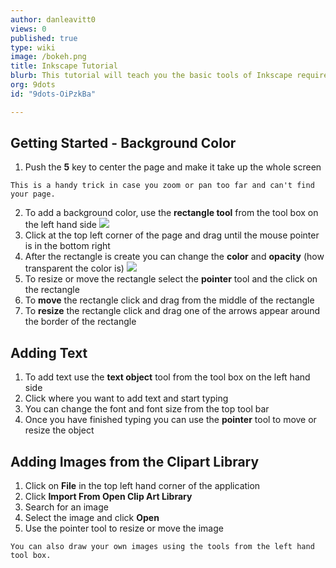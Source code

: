 ```yaml
---
author: danleavitt0
views: 0
published: true
type: wiki
image: /bokeh.png
title: Inkscape Tutorial
blurb: This tutorial will teach you the basic tools of Inkscape required to create your first prototype.
org: 9dots
id: "9dots-OiPzkBa"

---
```


## Getting Started - Background Color

1. Push the **5** key to center the page and make it take up the whole screen
```
This is a handy trick in case you zoom or pan too far and can't find your page.
```
2. To add a background color, use the **rectangle tool** from the tool box on the left hand side
![](http://uploads.9dots.io/OiQ0iR6_md.jpg) 
3. Click at the top left corner of the page and drag until the mouse pointer is in the bottom right
4. After the rectangle is create you can change the **color** and **opacity** (how transparent the color is)
![](http://uploads.9dots.io/OiQGipF_md.jpg) 
5. To resize or move the rectangle select the **pointer** tool and the click on the rectangle
6. To **move** the rectangle click and drag from the middle of the rectangle
7. To **resize** the rectangle click and drag one of the arrows appear around the border of the rectangle

## Adding Text

1. To add text use the **text object** tool from the tool box on the left hand side
2. Click where you want to add text and start typing
3. You can change the font and font size from the top tool bar
4. Once you have finished typing you can use the **pointer** tool to move or resize the object

## Adding Images from the Clipart Library

1. Click on **File** in the top left hand corner of the application
2. Click **Import From Open Clip Art Library**
3. Search for an image
4. Select the image and click **Open**
5. Use the pointer tool to resize or move the image

```
You can also draw your own images using the tools from the left hand tool box.
```
